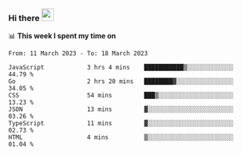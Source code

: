 ### Hi there <a href="https://www.gautamkrishnar.com/"><img src="https://media.giphy.com/media/hvRJCLFzcasrR4ia7z/giphy.gif" width="25px"></a>

📊 **This week I spent my time on**

<!--START_SECTION:waka-->

```text
From: 11 March 2023 - To: 18 March 2023

JavaScript            3 hrs 4 mins    ███████████▒░░░░░░░░░░░░░   44.79 %
Go                    2 hrs 20 mins   ████████▓░░░░░░░░░░░░░░░░   34.05 %
CSS                   54 mins         ███▒░░░░░░░░░░░░░░░░░░░░░   13.23 %
JSON                  13 mins         ▓░░░░░░░░░░░░░░░░░░░░░░░░   03.26 %
TypeScript            11 mins         ▓░░░░░░░░░░░░░░░░░░░░░░░░   02.73 %
HTML                  4 mins          ▒░░░░░░░░░░░░░░░░░░░░░░░░   01.04 %
```

<!--END_SECTION:waka-->
